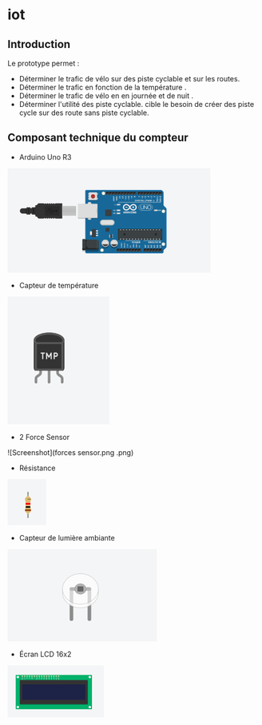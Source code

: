 # iot
## Introduction

Le prototype permet :
  - Déterminer le trafic de vélo sur des piste cyclable et sur les routes.
  - Déterminer le trafic en fonction de la température .
  - Déterminer le trafic de vélo en en journée et de nuit .
  - Déterminer l'utilité des piste cyclable.
  cible le besoin de créer des piste cycle sur des route sans piste cyclable.

  ## Composant technique du compteur 

- Arduino Uno R3

![Screenshot](arduino3.png)


- Capteur de température 

![Screenshot](temp.png)


- 2 Force Sensor


![Screenshot](forces sensor.png .png)

- Résistance

![Screenshot](res.png)

- Capteur de lumière ambiante 

![Screenshot](lum.png)

- Écran LCD 16x2 

![Screenshot](lcd.png)
